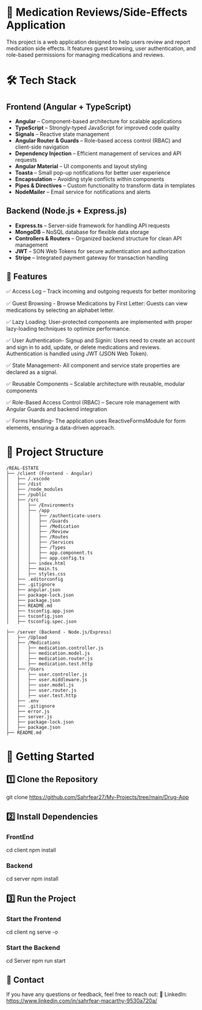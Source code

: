 # 🚀 Medication Reviews/Side-Effects Application

This project is a web application designed to help users review and report medication side effects. It features guest browsing, user authentication, and role-based permissions for managing medications and reviews.

# 🛠️ Tech Stack

## Frontend (Angular + TypeScript)

- **Angular** – Component-based architecture for scalable applications
- **TypeScript** – Strongly-typed JavaScript for improved code quality
- **Signals** – Reactive state management
- **Angular Router & Guards** – Role-based access control (RBAC) and client-side navigation
- **Dependency Injection** – Efficient management of services and API requests
- **Angular Material** – UI components and layout styling
- **Toasta** – Small pop-up notifications for better user experience
- **Encapsulation** – Avoiding style conflicts within components
- **Pipes & Directives** – Custom functionality to transform data in templates
- **NodeMailer** – Email service for notifications and alerts

## Backend (Node.js + Express.js)

- **Express.ts** – Server-side framework for handling API requests
- **MongoDB** – NoSQL database for flexible data storage
- **Controllers & Routers** – Organized backend structure for clean API management
- **JWT** – SON Web Tokens for secure authentication and authorization
- **Stripe** – Integrated payment gateway for transaction handling

## 🌟 Features

✅ Access Log – Track incoming and outgoing requests for better monitoring

✅ Guest Browsing - Browse Medications by First Letter: Guests can view medications by selecting an alphabet letter.

✅ Lazy Loading: User-protected components are implemented with proper lazy-loading techniques to optimize performance.

✅ User Authentication- Signup and Signin: Users need to create an account and sign in to add, update, or delete medications and reviews. Authentication is handled using JWT (JSON Web Token).

✅ State Management- All component and service state properties are declared as a signal.

✅ Reusable Components – Scalable architecture with reusable, modular components

✅ Role-Based Access Control (RBAC) – Secure role management with Angular Guards and backend integration

✅ Forms Handling- The application uses ReactiveFormsModule for form elements, ensuring a data-driven approach.

# 📂 Project Structure

```plaintext
/REAL-ESTATE
├── /client (Frontend - Angular)
│   ├── /.vscode
│   ├── /dist
│   ├── /node_modules
│   ├── /public
│   ├── /src
│   │   ├── /Environments
│   │   ├── /app
│   │   │   ├── /authenticate-users
│   │   │   ├── /Guards
│   │   │   ├── /Medication
│   │   │   ├── /Review
│   │   │   ├── /Routes
│   │   │   ├── /Services
│   │   │   ├── /Types
│   │   │   ├── app.component.ts
│   │   │   ├── app.config.ts
│   │   ├── index.html
│   │   ├── main.ts
│   │   ├── styles.css
│   ├── .editorconfig
│   ├── .gitignore
│   ├── angular.json
│   ├── package-lock.json
│   ├── package.json
│   ├── README.md
│   ├── tsconfig.app.json
│   ├── tsconfig.json
│   ├── tsconfig.spec.json

├── /server (Backend - Node.js/Express)
│   ├── /Upload
│   ├── /Medications
│   │   ├── medication.controller.js
│   │   ├── medication.model.js
│   │   ├── medication.router.js
│   │   ├── medication.test.http
│   ├── /Users
│   │   ├── user.controller.js
│   │   ├── user.middleware.js
│   │   ├── user.model.js
│   │   ├── user.router.js
│   │   ├── user.test.http
│   ├── .env
│   ├── .gitignore
│   ├── error.js
│   ├── server.js
│   ├── package-lock.json
│   ├── package.json
├── README.md

```

# 🚀 Getting Started

## 1️⃣ Clone the Repository

git clone https://github.com/Sahrfear27/My-Projects/tree/main/Drug-App

## 2️⃣ Install Dependencies

### FrontEnd

cd client
npm install

### Backend

cd server
npm install

## 3️⃣ Run the Project

### Start the Frontend

cd client
ng serve -o

### Start the Backend

cd Server
npm run start

## 📨 Contact

If you have any questions or feedback, feel free to reach out:
💼 LinkedIn: https://www.linkedin.com/in/sahrfear-macarthy-9530a720a/

